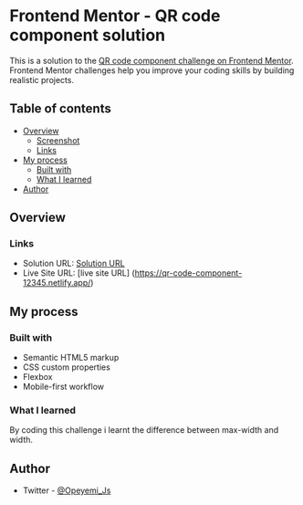 # Frontend Mentor - QR code component solution

This is a solution to the [QR code component challenge on Frontend Mentor](https://www.frontendmentor.io/challenges/qr-code-component-iux_sIO_H). Frontend Mentor challenges help you improve your coding skills by building realistic projects. 

## Table of contents

- [Overview](#overview)
  - [Screenshot](#screenshot)
  - [Links](#links)
- [My process](#my-process)
  - [Built with](#built-with)
  - [What I learned](#what-i-learned)
- [Author](#author)

## Overview

### Links
- Solution URL: [Solution URL](https://www.frontendmentor.io/solutions/qr-code-component-design-using-flex-box-dX785p9dNW)
- Live Site URL: [live site URL] (https://qr-code-component-12345.netlify.app/)

## My process

### Built with

- Semantic HTML5 markup
- CSS custom properties
- Flexbox
- Mobile-first workflow

### What I learned
  By coding this challenge i learnt the difference between max-width and width.

## Author
- Twitter - [@Opeyemi_Js](https://www.twitter.com/Opeyemi_Js)
